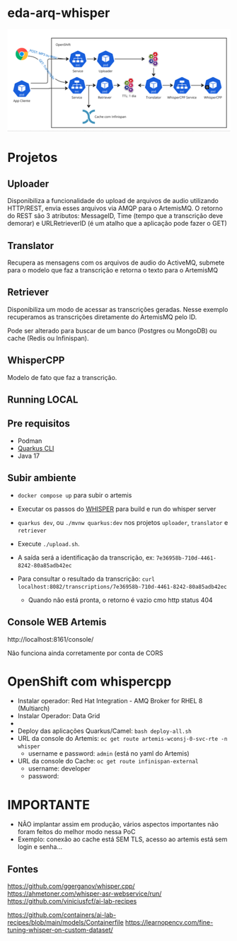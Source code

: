 # eda-arq-whisper

![alt text](image.png)

# Projetos

## Uploader
Disponibiliza a funcionalidade do upload de arquivos de audio utilizando HTTP/REST, envia esses arquivos via AMQP para o ArtemisMQ.
O retorno do REST são 3 atributos: MessageID, Time (tempo que a transcrição deve demorar) e URLRetrieverID (é um atalho que a aplicação pode fazer o GET)

## Translator
Recupera as mensagens com os arquivos de audio do ActiveMQ, submete para o modelo que faz a transcrição e retorna o texto para o ArtemisMQ

## Retriever
Disponibiliza um modo de acessar as transcrições geradas. Nesse exemplo recuperamos as transcrições diretamente do ArtemisMQ pelo ID.

Pode ser alterado para buscar de um banco (Postgres ou MongoDB) ou cache (Redis ou Infinispan).

## WhisperCPP
Modelo de fato que faz a transcrição.


## Running LOCAL

## Pre requisitos
- Podman
- [Quarkus CLI](https://quarkus.io/guides/cli-tooling)
- Java 17

## Subir ambiente

- `docker compose up` para subir o artemis
- Executar os passos do [WHISPER](whisper/README.md) para build e run do whisper server

- `quarkus dev`, ou `./mvnw quarkus:dev` nos projetos `uploader`, `translator` e `retriever`

- Execute `./upload.sh`. 
- A saída será a identificação da transcrição, ex: `7e36958b-710d-4461-8242-80a85adb42ec`
- Para consultar o resultado da transcrição: `curl localhost:8082/transcriptions/7e36958b-710d-4461-8242-80a85adb42ec`
  - Quando não está pronta, o retorno é vazio cmo http status 404

## Console WEB Artemis
http://localhost:8161/console/

Não funciona ainda corretamente por conta de CORS

# OpenShift com whispercpp

- Instalar operador: Red Hat Integration - AMQ Broker for RHEL 8 (Multiarch)
- Instalar Operador: Data Grid
-
- Deploy das aplicações Quarkus/Camel: `bash deploy-all.sh`
- URL da console do Artemis: `oc get route artemis-wconsj-0-svc-rte -n whisper`
  - username e password: `admin` (está no yaml do Artemis)
- URL da console do Cache: `oc get route infinispan-external`
  - username: developer
  - password: 

# IMPORTANTE
- NÃO implantar assim em produção, vários aspectos importantes não foram feitos do melhor modo nessa PoC
- Exemplo: conexão ao cache está SEM TLS, acesso ao artemis está sem login e senha...

## Fontes

https://github.com/ggerganov/whisper.cpp/
https://ahmetoner.com/whisper-asr-webservice/run/
https://github.com/viniciusfcf/ai-lab-recipes

https://github.com/containers/ai-lab-recipes/blob/main/models/Containerfile
https://learnopencv.com/fine-tuning-whisper-on-custom-dataset/

